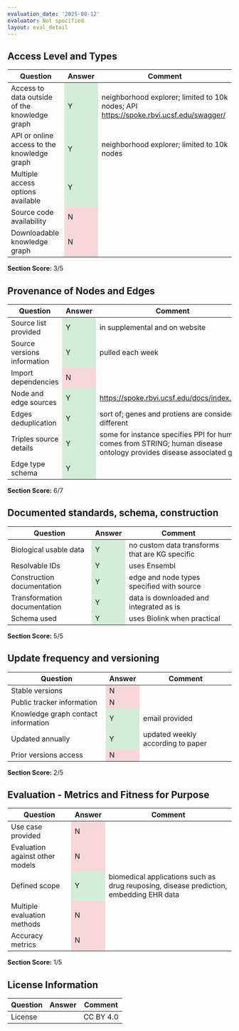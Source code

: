 ```yaml
---
evaluation_date: '2025-08-12'
evaluator: Not specified
layout: eval_detail
---
```


## Access Level and Types
<div class="table-responsive">
<table class="table table-striped">
<thead><tr><th>Question</th><th>Answer</th><th>Comment</th></tr></thead><tbody>
<tr><td>Access to data outside of the knowledge graph</td><td style="background-color:#d4edda;">Y</td><td>neighborhood explorer; limited to 10k nodes; API <a href="https://spoke.rbvi.ucsf.edu/swagger/">https://spoke.rbvi.ucsf.edu/swagger/</a></td></tr>
<tr><td>API or online access to the knowledge graph</td><td style="background-color:#d4edda;">Y</td><td>neighborhood explorer; limited to 10k nodes</td></tr>
<tr><td>Multiple access options available</td><td style="background-color:#d4edda;">Y</td><td></td></tr>
<tr><td>Source code availability</td><td style="background-color:#f8d7da;">N</td><td></td></tr>
<tr><td>Downloadable knowledge graph</td><td style="background-color:#f8d7da;">N</td><td></td></tr>
</tbody></table></div>
<p><strong>Section Score:</strong> 3/5</p>

## Provenance of Nodes and Edges
<div class="table-responsive">
<table class="table table-striped">
<thead><tr><th>Question</th><th>Answer</th><th>Comment</th></tr></thead><tbody>
<tr><td>Source list provided</td><td style="background-color:#d4edda;">Y</td><td>in supplemental and on website</td></tr>
<tr><td>Source versions information</td><td style="background-color:#d4edda;">Y</td><td>pulled each week</td></tr>
<tr><td>Import dependencies</td><td style="background-color:#f8d7da;">N</td><td></td></tr>
<tr><td>Node and edge sources</td><td style="background-color:#d4edda;">Y</td><td><a href="https://spoke.rbvi.ucsf.edu/docs/index.html">https://spoke.rbvi.ucsf.edu/docs/index.html</a></td></tr>
<tr><td>Edges deduplication</td><td style="background-color:#d4edda;">Y</td><td>sort of; genes and protiens are considered different</td></tr>
<tr><td>Triples source details</td><td style="background-color:#d4edda;">Y</td><td>some for instance specifies PPI for humans comes from STRING; human disease ontology provides disease associated gene</td></tr>
<tr><td>Edge type schema</td><td style="background-color:#d4edda;">Y</td><td></td></tr>
</tbody></table></div>
<p><strong>Section Score:</strong> 6/7</p>

## Documented standards, schema, construction
<div class="table-responsive">
<table class="table table-striped">
<thead><tr><th>Question</th><th>Answer</th><th>Comment</th></tr></thead><tbody>
<tr><td>Biological usable data</td><td style="background-color:#d4edda;">Y</td><td>no custom data transforms that are KG specific</td></tr>
<tr><td>Resolvable IDs</td><td style="background-color:#d4edda;">Y</td><td>uses Ensembl</td></tr>
<tr><td>Construction documentation</td><td style="background-color:#d4edda;">Y</td><td>edge and node types specified with source</td></tr>
<tr><td>Transformation documentation</td><td style="background-color:#d4edda;">Y</td><td>data is downloaded and integrated as is</td></tr>
<tr><td>Schema used</td><td style="background-color:#d4edda;">Y</td><td>uses Biolink when practical</td></tr>
</tbody></table></div>
<p><strong>Section Score:</strong> 5/5</p>

## Update frequency and versioning
<div class="table-responsive">
<table class="table table-striped">
<thead><tr><th>Question</th><th>Answer</th><th>Comment</th></tr></thead><tbody>
<tr><td>Stable versions</td><td style="background-color:#f8d7da;">N</td><td></td></tr>
<tr><td>Public tracker information</td><td style="background-color:#f8d7da;">N</td><td></td></tr>
<tr><td>Knowledge graph contact information</td><td style="background-color:#d4edda;">Y</td><td>email provided</td></tr>
<tr><td>Updated annually</td><td style="background-color:#d4edda;">Y</td><td>updated weekly according to paper</td></tr>
<tr><td>Prior versions access</td><td style="background-color:#f8d7da;">N</td><td></td></tr>
</tbody></table></div>
<p><strong>Section Score:</strong> 2/5</p>

## Evaluation - Metrics and Fitness for Purpose
<div class="table-responsive">
<table class="table table-striped">
<thead><tr><th>Question</th><th>Answer</th><th>Comment</th></tr></thead><tbody>
<tr><td>Use case provided</td><td style="background-color:#f8d7da;">N</td><td></td></tr>
<tr><td>Evaluation against other models</td><td style="background-color:#f8d7da;">N</td><td></td></tr>
<tr><td>Defined scope</td><td style="background-color:#d4edda;">Y</td><td>biomedical applications such as drug reuposing, disease prediction, embedding EHR data</td></tr>
<tr><td>Multiple evaluation methods</td><td style="background-color:#f8d7da;">N</td><td></td></tr>
<tr><td>Accuracy metrics</td><td style="background-color:#f8d7da;">N</td><td></td></tr>
</tbody></table></div>
<p><strong>Section Score:</strong> 1/5</p>

## License Information
<div class="table-responsive">
<table class="table table-striped">
<thead><tr><th>Question</th><th>Answer</th><th>Comment</th></tr></thead><tbody>
<tr><td>License</td><td></td><td>CC BY 4.0</td></tr>
</tbody></table></div>

